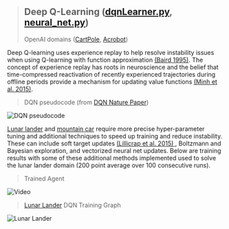 > ## Deep Q-Learning (<a href="https://github.com/jlm429/RL/blob/master/dqn/dqnLearner.py">dqnLearner.py</a>, <a href="https://github.com/jlm429/RL/blob/master/dqn/neural_net.py">neural_net.py</a>)  
> OpenAI domains (<a href="https://gym.openai.com/envs/CartPole-v0/">CartPole</a>, <a href="https://gym.openai.com/envs/Acrobot-v1/">Acrobot</a>)

Deep Q-learning uses experience replay to help resolve instability issues when using Q-learning with function approximation 
<a href="http://www.leemon.com/papers/1995b.pdf">(Baird 1995)</a>.  The concept of experience replay has roots in neuroscience
and the belief that time-compressed reactivation of recently experienced trajectories during offline periods
provide a mechanism for updating value functions <a href="https://storage.googleapis.com/deepmind-media/dqn/DQNNaturePaper.pdf"> (Minh et al. 2015)</a>. 

>DQN pseudocode (from <a href="https://storage.googleapis.com/deepmind-media/dqn/DQNNaturePaper.pdf"> DQN Nature Paper</a>)

![DQN pseudocode](https://github.com/jlm429/RL/blob/master/images/dqnpseudocode.PNG)

<a href="https://gym.openai.com/envs/LunarLander-v2/">Lunar lander</a> and 
<a href="https://gym.openai.com/envs/MountainCarContinuous-v0/"> mountain car</a> require more precise hyper-parameter tuning and
additional techniques to speed up training and reduce instability.  These can include soft target updates 
<a href="https://arxiv.org/pdf/1509.02971.pdf"> (Lillicrap et al. 2015) </a>, Boltzmann and Bayesian exploration, and 
vectorized neural net updates.  Below are training results with some of these additional methods implemented used
to solve the lunar lander domain (200 point average over 100 consecutive runs).   

>Trained Agent

![Video](https://github.com/jlm429/RL/blob/master/images/lunar_lander.gif)

><a href="https://gym.openai.com/envs/LunarLander-v2/"> Lunar Lander</a> DQN Training Graph  

![Lunar Lander](https://github.com/jlm429/RL/blob/master/images/lunarlander.PNG)

